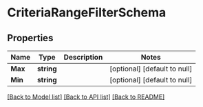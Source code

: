 # CriteriaRangeFilterSchema

## Properties
Name | Type | Description | Notes
------------ | ------------- | ------------- | -------------
**Max** | **string** |  | [optional] [default to null]
**Min** | **string** |  | [optional] [default to null]

[[Back to Model list]](../README.md#documentation-for-models) [[Back to API list]](../README.md#documentation-for-api-endpoints) [[Back to README]](../README.md)


